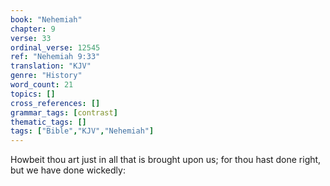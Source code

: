 ```yaml
---
book: "Nehemiah"
chapter: 9
verse: 33
ordinal_verse: 12545
ref: "Nehemiah 9:33"
translation: "KJV"
genre: "History"
word_count: 21
topics: []
cross_references: []
grammar_tags: [contrast]
thematic_tags: []
tags: ["Bible","KJV","Nehemiah"]
---
```

Howbeit thou art just in all that is brought upon us; for thou hast done right, but we have done wickedly:
